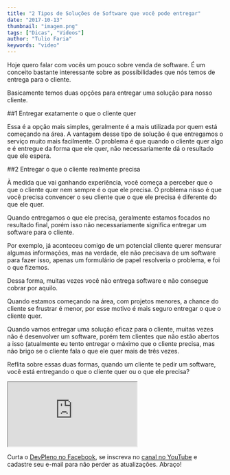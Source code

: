 ```yaml
---
title: "2 Tipos de Soluções de Software que você pode entregar"
date: "2017-10-13"
thumbnail: "imagem.png"
tags: ["Dicas", "Videos"]
author: "Tulio Faria"
keywords: "video"
---
```


Hoje quero falar com vocês um pouco sobre venda de software. É um conceito bastante interessante sobre as possibilidades que nós temos de entrega para o cliente.

Basicamente temos duas opções para entregar uma solução para nosso cliente.

##1 Entregar exatamente o que o cliente quer

Essa é a opção mais simples, geralmente é a mais utilizada por quem está começando na área. A vantagem desse tipo de solução é que entregamos o serviço muito mais facilmente. O problema é que quando o cliente quer algo e é entregue da forma que ele quer, não necessariamente dá o resultado que ele espera.

##2 Entregar o que o cliente realmente precisa

À medida que vai ganhando experiência, você começa a perceber que o que o cliente quer nem sempre é o que ele precisa. O problema nisso é que você precisa convencer o seu cliente que o que ele precisa é diferente do que ele quer.

Quando entregamos o que ele precisa, geralmente estamos focados no resultado final, porém isso não necessariamente significa entregar um software para o cliente.

Por exemplo, já aconteceu comigo de um potencial cliente querer mensurar algumas informações, mas na verdade, ele não precisava de um software para fazer isso, apenas um formulário de papel resolveria o problema, e foi o que fizemos.

Dessa forma, muitas vezes você não entrega software e não consegue cobrar por aquilo.

Quando estamos começando na área, com projetos menores, a chance do cliente se frustrar é menor, por esse motivo é mais seguro entregar o que o cliente quer.

Quando vamos entregar uma solução eficaz para o cliente, muitas vezes não é desenvolver um software, porém tem clientes que não estão abertos a isso (atualmente eu tento entregar o máximo que o cliente precisa, mas não brigo se o cliente fala o que ele quer mais de três vezes.

Reflita sobre essas duas formas, quando um cliente te pedir um software, você está entregando o que o cliente quer ou o que ele precisa?


<div class="embed-responsive embed-responsive-16by9">
  <iframe class="embed-responsive-item" src="https://www.youtube.com/embed/0u63cCONX-Y" allowfullscreen></iframe>
</div>

 Curta o [DevPleno no Facebook](http://www.facebook.com/devpleno), se inscreva no [canal no YouTube](https://www.youtube.com/channel/UC07JWf9A0B1scApbS1Te7Ww) e cadastre seu e-mail para não perder as atualizações. Abraço!
